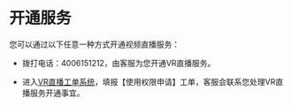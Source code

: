 # 开通服务

您可以通过以下任意一种方式开通视频直播服务：

-   拨打电话：4006151212，由客服为您开通VR直播服务。

-   进入[VR直播工单系统](https://uc.jdcloud.com/myorder/form?cateId=3&questionId=20)，填报【使用权限申请】工单，客服会联系您处理VR直播服务开通事宜。

